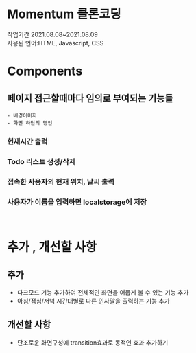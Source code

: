 # Momentum 클론코딩

작업기간 2021.08.08~2021.08.09  
사용된 언어:HTML, Javascript, CSS


# Components


## 페이지 접근할때마다  임의로 부여되는 기능들
```
- 배경이미지
- 화면 하단의 명언
```



### 현재시간 출력

### Todo 리스트 생성/삭제

### 접속한 사용자의 현재 위치, 날씨 출력

### 사용자가 이름을 입력하면 localstorage에 저장  

<br>

# 추가 , 개선할 사항

## 추가

- 다크모드 기능 추가하여 전체적인 화면을 어둡게 볼 수 있는 기능 추가
- 아침/점심/저녁 시간대별로 다른 인사말을 출력하는 기능 추가

## 개선할 사항
 - 단조로운 화면구성에 transition효과로 동적인 효과 추가하기
 





















